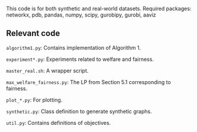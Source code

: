 
This code is for both synthetic and real-world datasets.
Required packages: networkx, pdb, pandas, numpy, scipy, gurobipy, gurobi, aaviz

## Relevant code
``algorithm1.py``: Contains implementation of Algorithm 1.

``experiment*.py``: Experiments related to welfare and fairness.

``master_real.sh``: A wrapper script.

``max_welfare_fairness.py``: The LP from Section 5.1 corresponding to
fairness.

``plot_*.py``: For plotting.

``synthetic.py``: Class definition to generate synthetic graphs.

``util.py``: Contains definitions of objectives.
